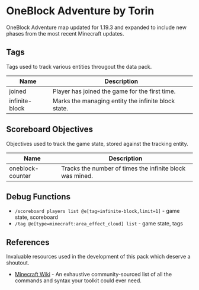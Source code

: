 # OneBlock Adventure by Torin

OneBlock Adventure map updated for 1.19.3 and expanded to include new phases from the most recent Minecraft updates.

## Tags

Tags used to track various entities througout the data pack.

| Name           | Description                                           |
|----------------|-------------------------------------------------------|
| joined         | Player has joined the game for the first time.        |
| infinite-block | Marks the managing entity the infinite block state.   |

## Scoreboard Objectives

Objectives used to track the game state, stored against the tracking entity.

| Name             | Description                                              |
|------------------|----------------------------------------------------------|
| oneblock-counter | Tracks the number of times the infinite block was mined. |

## Debug Functions

 * `/scoreboard players list @e[tag=infinite-block,limit=1]` - game state, scoreboard
 * `/tag @e[type=minecraft:area_effect_cloud] list` - game state, tags

## References

Invaluable resources used in the development of this pack which deserve a shoutout.

 * [Minecraft Wiki](https://minecraft.fandom.com/wiki/) - An exhaustive community-sourced list of all the commands and syntax your toolkit could ever need.
